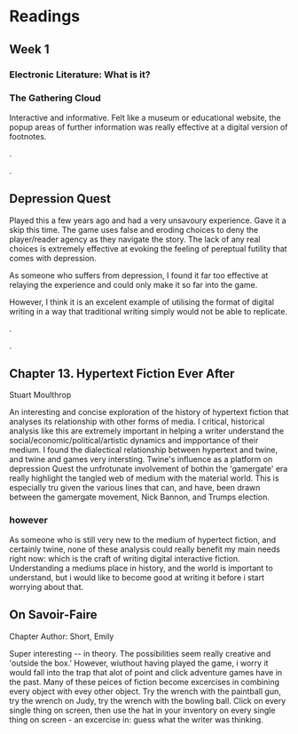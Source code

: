 # Readings

## Week 1

### Electronic Literature: What is it?

### The Gathering Cloud
Interactive and informative. Felt like a museum or educational website, the popup areas of further information was really effective at a digital version of footnotes.  

 .
 
 .
 
    
      
       
## Depression Quest
Played this a few years ago and had a very unsavoury experience. Gave it a skip this time. The game uses false and eroding choices to deny the player/reader agency as they navigate the story. The lack of any real choices is extremely effective at evoking the feeling of pereptual futility that comes with depression.  


As someone who suffers from depression, I found it far too effective at relaying the experience and could only make it so far into the game.

However, I think it is an excelent example of utilising the format of digital writing in a way that traditional writing simply would not be able to replicate.

.

.

## Chapter 13. Hypertext Fiction Ever After
Stuart Moulthrop

An interesting and concise exploration of the history of hypertext fiction that analyses its relationship with other forms of media. I critical, historical analysis like this are extremely important in helping a writer understand the social/economic/political/artistic dynamics and impportance of their medium. I found the dialectical relationship between hypertext and twine, and twine and games very intersting. Twine's influence as a platform on depression Quest the unfrotunate involvement of bothin the 'gamergate' era really highlight the tangled web of medium with the material world. This is especially tru given the various lines that can, and have, been drawn between the gamergate movement, Nick Bannon, and Trumps election.

### however

As someone who is still very new to the medium of hypertect fiction, and certainly twine, none of these analysis could really benefit my main needs right now: which is the craft of writing digital interactive fiction. Understanding a mediums place in history, and the world is important to understand, but i would like to become good at writing it before i start worrying about that.

## On Savoir-Faire 
Chapter Author: Short, Emily

Super interesting -- in theory. The possibilities seem really creative and 'outside the box.' However, wiuthout having played the game, i worry it would fall into the trap that alot of point and click adventure games have in the past. Many of these peices of fiction become excercises in combining every object with evey other object. Try the wrench with the paintball gun, try the wrench on Judy, try the wrench with the bowling ball. Click on every single thing on screen, then use the hat in your inventory on every single thing on screen - an excercise in: guess what the writer was thinking.
